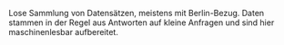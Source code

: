 Lose Sammlung von Datensätzen, meistens mit Berlin-Bezug. Daten stammen in der Regel aus Antworten
auf kleine Anfragen und sind hier maschinenlesbar aufbereitet. 

 

